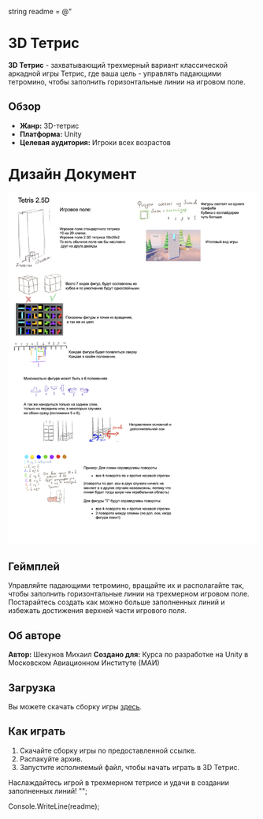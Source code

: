 string readme = @"
# 3D Тетрис

**3D Тетрис** - захватывающий трехмерный вариант классической аркадной игры Тетрис, где ваша цель - управлять падающими тетромино, чтобы заполнить горизонтальные линии на игровом поле.

## Обзор

- **Жанр:** 3D-тетрис
- **Платформа:** Unity
- **Целевая аудитория:** Игроки всех возрастов

# Дизайн Документ
![Дизайн Документ](/images/Tetris.png)

## Геймплей

Управляйте падающими тетромино, вращайте их и располагайте так, чтобы заполнить горизонтальные линии на трехмерном игровом поле. Постарайтесь создать как можно больше заполненных линий и избежать достижения верхней части игрового поля.

## Об авторе

**Автор:** Шекунов Михаил
**Создано для:** Курса по разработке на Unity в Московском Авиационном Институте (МАИ)

## Загрузка

Вы можете скачать сборку игры [здесь](https://drive.google.com/drive/folders/1DCDt6jfu07A-WY_fxWxh0IV9kdLGxq-I?usp=share_link).

## Как играть

1. Скачайте сборку игры по предоставленной ссылке.
2. Распакуйте архив.
3. Запустите исполняемый файл, чтобы начать играть в 3D Тетрис.

Наслаждайтесь игрой в трехмерном тетрисе и удачи в создании заполненных линий!
"";

Console.WriteLine(readme);

